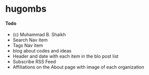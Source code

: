 # hugombs

#### Todo

* (c) Muhammad B. Shaikh
* Search Nav item
* Tags Nav item
* blog about codes and ideas
* Header and date with each item in the blo post list
* Subscribe RSS Feed
* Affiliations on the About page with image of each organization
